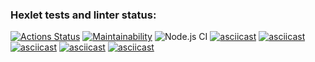 ### Hexlet tests and linter status:

[![Actions Status](https://github.com/IvanMogilevskiy/frontend-project-lvl1/workflows/hexlet-check/badge.svg)](https://github.com/IvanMogilevskiy/frontend-project-lvl1/actions)
[![Maintainability](https://api.codeclimate.com/v1/badges/a99a88d28ad37a79dbf6/maintainability)](https://github.com/IvanMogilevskiy/frontend-project-lvl1)
![Node.js CI](https://github.com/IvanMogilevskiy/frontend-project-lvl1/actions/workflows/nodejs.yml/badge.svg)
[![asciicast](https://asciinema.org/a/UHXU2ALFbvVCDZ2kMIyHUj8F2.svg)](https://asciinema.org/a/UHXU2ALFbvVCDZ2kMIyHUj8F2)
[![asciicast](https://asciinema.org/a/1pb3ovU6AV0BA7rFpbRcKz78g.svg)](https://asciinema.org/a/1pb3ovU6AV0BA7rFpbRcKz78g)
[![asciicast](https://asciinema.org/a/27OHoqHURl2WwLeHqIuFYcvQP.svg)](https://asciinema.org/a/27OHoqHURl2WwLeHqIuFYcvQP)
[![asciicast](https://asciinema.org/a/nnG87kly57zAQrk0t9mIv4yJ4.svg)](https://asciinema.org/a/nnG87kly57zAQrk0t9mIv4yJ4)
[![asciicast](https://asciinema.org/a/SKrN0Nyhpm0KbiJqmkOktM1UN.svg)](https://asciinema.org/a/SKrN0Nyhpm0KbiJqmkOktM1UN)
